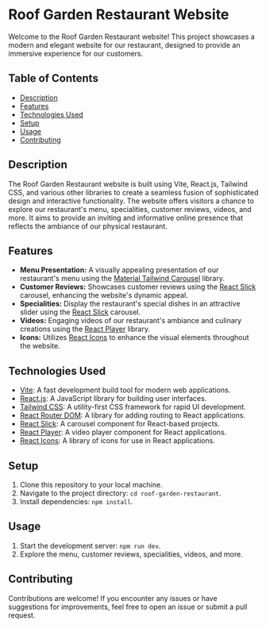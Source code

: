 # Roof Garden Restaurant Website

Welcome to the Roof Garden Restaurant website! This project showcases a modern and elegant website for our restaurant, designed to provide an immersive experience for our customers.

## Table of Contents

- [Description](#description)
- [Features](#features)
- [Technologies Used](#technologies-used)
- [Setup](#setup)
- [Usage](#usage)
- [Contributing](#contributing)

## Description

The Roof Garden Restaurant website is built using Vite, React.js, Tailwind CSS, and various other libraries to create a seamless fusion of sophisticated design and interactive functionality. The website offers visitors a chance to explore our restaurant's menu, specialities, customer reviews, videos, and more. It aims to provide an inviting and informative online presence that reflects the ambiance of our physical restaurant.

## Features

- **Menu Presentation:** A visually appealing presentation of our restaurant's menu using the [Material Tailwind Carousel](https://github.com/example/material-tailwind-carousel) library.
- **Customer Reviews:** Showcases customer reviews using the [React Slick](https://github.com/example/react-slick) carousel, enhancing the website's dynamic appeal.
- **Specialities:** Display the restaurant's special dishes in an attractive slider using the [React Slick](https://github.com/example/react-slick) carousel.
- **Videos:** Engaging videos of our restaurant's ambiance and culinary creations using the [React Player](https://github.com/example/react-player) library.
- **Icons:** Utilizes [React Icons](https://github.com/example/react-icons) to enhance the visual elements throughout the website.

## Technologies Used

- [Vite](https://vitejs.dev/): A fast development build tool for modern web applications.
- [React.js](https://reactjs.org/): A JavaScript library for building user interfaces.
- [Tailwind CSS](https://tailwindcss.com/): A utility-first CSS framework for rapid UI development.
- [React Router DOM](https://reactrouter.com/web/guides/quick-start): A library for adding routing to React applications.
- [React Slick](https://react-slick.neostack.com/): A carousel component for React-based projects.
- [React Player](https://www.npmjs.com/package/react-player): A video player component for React applications.
- [React Icons](https://react-icons.github.io/react-icons/): A library of icons for use in React applications.

## Setup

1. Clone this repository to your local machine.
2. Navigate to the project directory: `cd roof-garden-restaurant`.
3. Install dependencies: `npm install`.

## Usage

1. Start the development server: `npm run dev`.
2. Explore the menu, customer reviews, specialities, videos, and more.

## Contributing

Contributions are welcome! If you encounter any issues or have suggestions for improvements, feel free to open an issue or submit a pull request.
